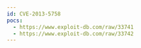 ```yaml
---
id: CVE-2013-5758
pocs:
  - https://www.exploit-db.com/raw/33741
  - https://www.exploit-db.com/raw/33742
---
```

